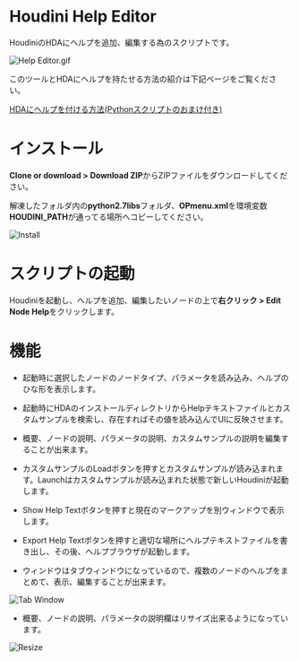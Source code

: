 # Houdini Help Editor
HoudiniのHDAにヘルプを追加、編集する為のスクリプトです。

![Help Editor.gif](https://dl.dropboxusercontent.com/s/fiilusmm4sk5jnq/HelpEditor.gif?dl=0)

このツールとHDAにヘルプを持たせる方法の紹介は下記ページをご覧ください。

[HDAにヘルプを付ける方法(Pythonスクリプトのおまけ付き)](https://qiita.com/d658t/private/1737cb4e820b45f28723)

# インストール
**Clone or download > Download ZIP**からZIPファイルをダウンロードしてください。

解凍したフォルダ内の**python2.7libs**フォルダ、**OPmenu.xml**を環境変数**HOUDINI_PATH**が通ってる場所へコピーしてください。

![Install](https://dl.dropboxusercontent.com/s/f48fax5jhdex5kv/Install.jpg?dl=0)

# スクリプトの起動
Houdiniを起動し、ヘルプを追加、編集したいノードの上で**右クリック > Edit Node Help**をクリックします。

# 機能
- 起動時に選択したノードのノードタイプ、パラメータを読み込み、ヘルプのひな形を表示します。

- 起動時にHDAのインストールディレクトリからHelpテキストファイルとカスタムサンプルを検索し、存在すればその値を読み込んでUIに反映させます。

- 概要、ノードの説明、パラメータの説明、カスタムサンプルの説明を編集することが出来ます。

- カスタムサンプルのLoadボタンを押すとカスタムサンプルが読み込まれます。Launchはカスタムサンプルが読み込まれた状態で新しいHoudiniが起動します。

- Show Help Textボタンを押すと現在のマークアップを別ウィンドウで表示します。

- Export Help Textボタンを押すと適切な場所にヘルプテキストファイルを書き出し、その後、ヘルプブラウザが起動します。

- ウィンドウはタブウィンドウになっているので、複数のノードのヘルプをまとめて、表示、編集することが出来ます。

![Tab Window](https://dl.dropboxusercontent.com/s/2sxqgx1mck2z602/Tab.jpg?dl=0)

- 概要、ノードの説明、パラメータの説明欄はリサイズ出来るようになっています。

![Resize](https://dl.dropboxusercontent.com/s/nsrf7m78mictwqn/Resize.gif?dl=0)
